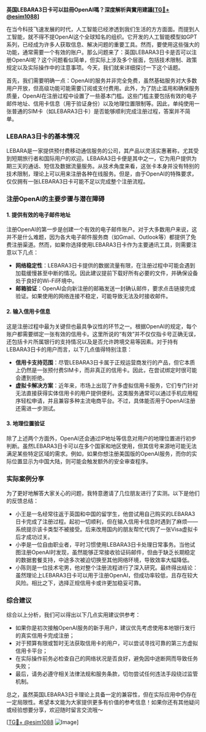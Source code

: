 **英国LEBARA3日卡可以註冊OpenAI嗎？深度解析與實用建議[[TG💪+ @esim1088](https://t.me/s/esim1088)]**

在当今科技飞速发展的时代，人工智能已经渗透到我们生活的方方面面。而提到人工智能，就不得不提OpenAI这个全球知名的组织。它开发的人工智能模型如GPT系列，已经成为许多人获取信息、解决问题的重要工具。然而，要使用这些强大的功能，通常需要一个有效的账户。那么问题来了：英国LEBARA3日卡是否可以注册OpenAI呢？这个问题看似简单，但实际上涉及多个层面，包括技术限制、政策规定以及实际操作中的注意事项。今天，我们就来详细探讨一下这个话题。

首先，我们需要明确一点：OpenAI的服务并非完全免费，虽然基础服务对大多数用户开放，但高级功能可能需要订阅或支付费用。此外，为了防止滥用和确保服务质量，OpenAI在注册过程中设置了一些基本门槛。这些门槛主要包括有效的电子邮件地址、信用卡信息（用于验证身份）以及地理位置限制等。因此，单纯使用一张普通的SIM卡（如LEBARA3日卡）是否能够顺利完成注册过程，答案并不简单。

### LEBARA3日卡的基本情况

LEBARA是一家提供预付费移动通信服务的公司，其产品以灵活实惠著称，尤其受到短期旅行者和国际用户的欢迎。LEBARA3日卡便是其中之一，它为用户提供为期三天的通话、短信及数据流量服务。从技术角度来看，这张卡本身并没有特别的技术限制，理论上可以用来注册各种在线服务。但是，由于OpenAI的特殊要求，仅仅拥有一张LEBARA3日卡可能不足以完成整个注册流程。

### 注册OpenAI的主要步骤与潜在障碍

#### 1. 提供有效的电子邮件地址
注册OpenAI的第一步是创建一个有效的电子邮件账户。对于大多数用户来说，这并不是什么难题，因为各大电子邮件服务商（如Gmail、Outlook等）都提供了免费注册渠道。然而，如果你选择使用LEBARA3日卡作为主要通讯工具，则需要注意以下几点：
- **网络稳定性**：LEBARA3日卡提供的数据流量有限，在注册过程中可能会遇到加载缓慢甚至中断的情况。因此建议提前下载好所有必要的文件，并确保设备处于良好的Wi-Fi环境中。
- **邮箱验证**：OpenAI会向新注册的邮箱发送一封确认邮件，要求点击链接完成验证。如果使用的网络连接不稳定，可能导致无法及时接收邮件。

#### 2. 输入信用卡信息
这是注册过程中最为关键但也最具争议性的环节之一。根据OpenAI的规定，每个账户都需要绑定一张有效的信用卡。这里所说的“有效”并不仅仅指卡号正确无误，还包括卡片所属银行的支持情况以及是否允许跨境交易等因素。对于持有LEBARA3日卡的用户而言，以下几点值得特别注意：
- **信用卡支持范围**：尽管LEBARA3日卡属于正规运营商发行的产品，但它本质上仍然是一张预付费SIM卡，而非真正的信用卡。因此，在尝试绑定时很可能会遭到拒绝。
- **虚拟卡解决方案**：近年来，市场上出现了许多虚拟信用卡服务，它们专门针对无法直接获得实体信用卡的用户提供便利。这类服务通常可以通过手机应用程序轻松申请，并且兼容多种主流电商平台。不过，具体能否用于OpenAI注册还需进一步测试。

#### 3. 地理位置验证
除了上述两个方面外，OpenAI还会通过IP地址等信息对用户的地理位置进行初步判断。虽然LEBARA3日卡可以在多个国家和地区使用，但其信号来源地可能无法满足某些特定区域的需求。例如，如果你想注册美国版的OpenAI服务，而你的实际位置显示为中国大陆，则可能会触发额外的安全审查程序。

### 实际案例分享

为了更好地解答大家关心的问题，我特意邀请了几位朋友进行了实测。以下是他们的反馈总结：

- 小王是一名经常往返于英国和中国的留学生，他尝试用自己购买的LEBARA3日卡完成了注册过程。起初一切顺利，但在输入信用卡信息时遇到了麻烦——系统提示该卡类型不被接受。后来改用国内的朋友帮忙代购了一张Visa虚拟卡后才成功过关。
- 小李是一位自由职业者，平时习惯使用LEBARA3日卡处理日常事务。当他试图注册OpenAI时发现，虽然能够正常接收验证码邮件，但由于缺乏长期稳定的数据套餐支持，中途多次被迫切换至其他网络环境，导致效率大幅降低。
- 小陈则是一位技术宅男，他对整个注册流程进行了深入研究。最终得出结论：虽然理论上LEBARA3日卡可以用于注册OpenAI，但成功率较低，且存在较大风险。相比之下，选择正规信用卡或许更加稳妥可靠。

### 综合建议

综合以上分析，我们可以得出以下几点实用建议供参考：
- 如果你是初次接触OpenAI服务的新手用户，建议优先考虑使用本地银行发行的真实信用卡完成注册；
- 对于预算有限或暂时无法获取信用卡的用户，可以尝试寻找可靠的第三方虚拟信用卡平台；
- 在实际操作前务必检查自己的网络状况是否良好，避免因中途断网而导致任务失败；
- 最后，请务必遵守相关法律法规和服务条款，切勿尝试任何违法手段绕过监管机制。

总之，虽然英国LEBARA3日卡理论上具备一定的兼容性，但在实际应用中仍存在一定局限性。希望本文能为大家提供更多有价值的参考信息！如果你还有其他疑问或经验想要分享，欢迎随时留言交流哦～

[[TG💪+ @esim1088](https://t.me/s/esim1088) ![Image](https://i.postimg.cc/4NQfJmqS/Snipaste-2025-05-13-00-14-12.png)]